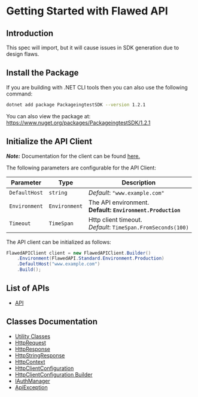 
# Getting Started with Flawed API

## Introduction

This spec will import, but it will cause issues in SDK generation due to design flaws.

## Install the Package

If you are building with .NET CLI tools then you can also use the following command:

```bash
dotnet add package PackageingtestSDK --version 1.2.1
```

You can also view the package at:
https://www.nuget.org/packages/PackageingtestSDK/1.2.1

## Initialize the API Client

**_Note:_** Documentation for the client can be found [here.](https://www.github.com/ZahraN444/packageingtest-dotnet-sdk/tree/1.2.1/doc/client.md)

The following parameters are configurable for the API Client:

| Parameter | Type | Description |
|  --- | --- | --- |
| `DefaultHost` | `string` | *Default*: `"www.example.com"` |
| `Environment` | `Environment` | The API environment. <br> **Default: `Environment.Production`** |
| `Timeout` | `TimeSpan` | Http client timeout.<br>*Default*: `TimeSpan.FromSeconds(100)` |

The API client can be initialized as follows:

```csharp
FlawedAPIClient client = new FlawedAPIClient.Builder()
    .Environment(FlawedAPI.Standard.Environment.Production)
    .DefaultHost("www.example.com")
    .Build();
```

## List of APIs

* [API](https://www.github.com/ZahraN444/packageingtest-dotnet-sdk/tree/1.2.1/doc/controllers/api.md)

## Classes Documentation

* [Utility Classes](https://www.github.com/ZahraN444/packageingtest-dotnet-sdk/tree/1.2.1/doc/utility-classes.md)
* [HttpRequest](https://www.github.com/ZahraN444/packageingtest-dotnet-sdk/tree/1.2.1/doc/http-request.md)
* [HttpResponse](https://www.github.com/ZahraN444/packageingtest-dotnet-sdk/tree/1.2.1/doc/http-response.md)
* [HttpStringResponse](https://www.github.com/ZahraN444/packageingtest-dotnet-sdk/tree/1.2.1/doc/http-string-response.md)
* [HttpContext](https://www.github.com/ZahraN444/packageingtest-dotnet-sdk/tree/1.2.1/doc/http-context.md)
* [HttpClientConfiguration](https://www.github.com/ZahraN444/packageingtest-dotnet-sdk/tree/1.2.1/doc/http-client-configuration.md)
* [HttpClientConfiguration Builder](https://www.github.com/ZahraN444/packageingtest-dotnet-sdk/tree/1.2.1/doc/http-client-configuration-builder.md)
* [IAuthManager](https://www.github.com/ZahraN444/packageingtest-dotnet-sdk/tree/1.2.1/doc/i-auth-manager.md)
* [ApiException](https://www.github.com/ZahraN444/packageingtest-dotnet-sdk/tree/1.2.1/doc/api-exception.md)

